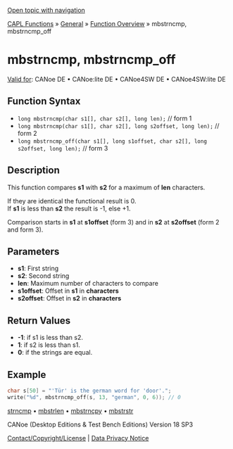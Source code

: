 [Open topic with navigation](../../../../../CANoeDEFamily.htm#Topics/CAPLFunctions/Other/Functions/CAPLfunctionMbStrnCmp.md)

[CAPL Functions](../../CAPLfunctions.md) » [General](../CAPLGeneralStartPage.md) » [Function Overview](../CAPLfunctionsGeneralOverview.md) » mbstrncmp, mbstrncmp_off

# mbstrncmp, mbstrncmp_off

[Valid for](../../../Shared/FeatureAvailability.md):  CANoe DE • CANoe:lite DE • CANoe4SW DE • CANoe4SW:lite DE

## Function Syntax

- `long mbstrncmp(char s1[], char s2[], long len);` // form 1
- `long mbstrncmp(char s1[], char s2[], long s2offset, long len);` // form 2
- `long mbstrncmp_off(char s1[], long s1offset, char s2[], long s2offset, long len);` // form 3

## Description

This function compares **s1** with **s2** for a maximum of **len** characters.

If they are identical the functional result is 0.  
If **s1** is less than **s2** the result is -1, else +1.

Comparison starts in **s1** at **s1offset** (form 3) and in **s2** at **s2offset** (form 2 and form 3).

## Parameters

- **s1**: First string
- **s2**: Second string
- **len**: Maximum number of characters to compare
- **s1offset**: Offset in **s1** in **characters**
- **s2offset**: Offset in **s2** in **characters**

## Return Values

- **-1**: if s1 is less than s2.
- **1**: if s2 is less than s1.
- **0**: if the strings are equal.

## Example

```c
char s[50] = "'Tür' is the german word for 'door'.";
write("%d", mbstrncmp_off(s, 13, "german", 0, 6)); // 0
```

[strncmp](CAPLfunctionStrnCmp.md) • [mbstrlen](CAPLfunctionMbStrLen.md) • [mbstrncpy](CAPLfunctionMbStrnCpy.md) • [mbstrstr](CAPLfunctionMbStrStr.md)

CANoe (Desktop Editions & Test Bench Editions) Version 18 SP3

[Contact/Copyright/License](../../../Shared/ContactCopyrightLicense.md) | [Data Privacy Notice](https://www.vector.com/int/en/company/get-info/privacy-policy/)
